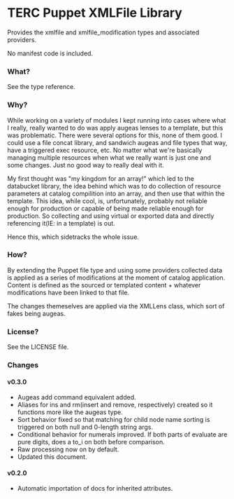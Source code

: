 # TERC Puppet XMLFile Library #

Provides the xmlfile and xmlfile_modification types and associated providers.  

No manifest code is included.

### What? ###
See the type reference.

### Why? ###
While working on a variety of modules I kept running into cases where what I really, really wanted to do was apply augeas 
lenses to a template, but this was problematic.  There were several options for this, none of them good.  I could use a file
concat library, and sandwich augeas and file types that way, have a triggered exec resource, etc.  No matter what we're basically
managing multiple resources when what we really want is just one and some changes.  Just no good way to really deal with it.

My first thought was "my kingdom for an array!" which led to the databucket library, the idea behind which was to do 
collection of resource parameters at catalog compilition into an array, and then use that within the template. This idea, while 
cool, is, unfortunately, probably not reliable enough for production or capable of being made reliable enough for production.  So 
collecting and using virtual or exported data and directly referencing it(IE: in a template) is out.

Hence this, which sidetracks the whole issue. 

### How? ###
By extending the Puppet file type and using some providers collected data is applied as a series of modifications at the moment
of catalog application.  Content is defined as the sourced or templated content + whatever modifications have been linked to
that file.

The changes themeselves are applied via the XMLLens class, which sort of fakes being augeas.

### License? ###
See the LICENSE file.

### Changes ###
####  v0.3.0 ####
- Augeas add command equivalent added.
- Aliases for ins and rm(insert and remove, respectively) created so it functions more like the augeas type.
- Sort behavior fixed so that matching for child node name sorting is triggered on both null and 0-length string args.
- Conditional behavior for numerals improved.  If both parts of evaluate are pure digits, does a to_i on both before comparison.
- Raw processing now on by default.
- Updated this document.

#### v0.2.0 #####
- Automatic importation of docs for inherited attributes.

